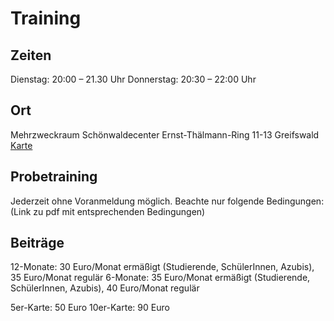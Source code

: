 Training
========

Zeiten
-------
Dienstag: 20:00 – 21.30 Uhr
Donnerstag: 20:30 – 22:00 Uhr

Ort
--------
Mehrzweckraum Schönwaldecenter
Ernst-Thälmann-Ring 11-13
Greifswald
[Karte](https://goo.gl/maps/tbwXbR6TD7T2)

Probetraining
-------------
Jederzeit ohne Voranmeldung möglich. Beachte nur folgende Bedingungen: (Link zu
pdf mit entsprechenden Bedingungen) 

Beiträge
--------
12-Monate: 30 Euro/Monat ermäßigt (Studierende, SchülerInnen, Azubis), 35 Euro/Monat regulär
6-Monate: 35 Euro/Monat ermäßigt (Studierende, SchülerInnen, Azubis), 40 Euro/Monat regulär



5er-Karte: 50 Euro
10er-Karte: 90 Euro
